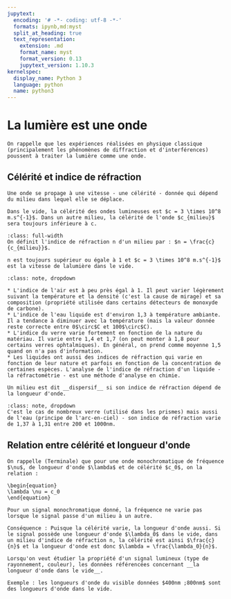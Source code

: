 ```yaml
---
jupytext:
  encoding: '# -*- coding: utf-8 -*-'
  formats: ipynb,md:myst
  split_at_heading: true
  text_representation:
    extension: .md
    format_name: myst
    format_version: 0.13
    jupytext_version: 1.10.3
kernelspec:
  display_name: Python 3
  language: python
  name: python3
---
```

# La lumière est une onde

````{margin}
On rappelle que les expériences réalisées en physique classique (principalement les phénomènes de diffraction et d'interférences) poussent à traiter la lumière comme une onde.
````

## Célérité et indice de réfraction

````{topic} Célérité et milieu
Une onde se propage à une vitesse - une célérité - donnée qui dépend du milieu dans lequel elle se déplace.
````

````{sidebar}
Dans le vide, la célérité des ondes lumineuses est $c = 3 \times 10^8 m.s^{-1}$. Dans un autre milieu, la célérité de l'onde $c_{milieu}$ sera toujours inférieure à c.
````


````{important} __Définition : Indice de réfraction__
:class: full-width
On définit l'indice de réfraction n d'un milieu par : $n = \frac{c}{c_{milieu}}$.

n est toujours supérieur ou égale à 1 et $c = 3 \times 10^8 m.s^{-1}$ est la vitesse de lalumière dans le vide.
````

````{admonition} Exemple - Indices de réfraction : valeurs
:class: note, dropdown

* L'indice de l'air est à peu près égal à 1. Il peut varier légèrement suivant la température et la densité (c'est la cause de mirage) et sa composition (propriété utilisée dans certains détecteurs de monoxyde de carbone).
* L'indice de l'eau liquide est d'environ 1,3 à température ambiante. Il a tendance à diminuer avec la température (mais la valeur donnée reste correcte entre 0$\circ$C et 100$\circ$C).
* L'indice du verre varie fortement en fonction de la nature du matériau. Il varie entre 1,4 et 1,7 (on peut monter à 1,8 pour certains verres ophtalmiques). En général, on prend comme moyenne 1,5 quand on n'a pas d'information.
* Les liquides ont aussi des indices de réfraction qui varie en fonction de leur nature et parfois en fonction de la concentration de certaines espèces. L'analyse de l'indice de réfraction d'un liquide - la réfractométrie - est une méthode d'analyse en chimie.
````

````{important} __Définition : Milieu dispersif__
Un milieu est dit __dispersif__ si son indice de réfraction dépend de la longueur d'onde.
````

````{admonition} Exemple - Exemple de milieux dispersifs.
:class: note, dropdown
C'est le cas de nombreux verre (utilisé dans les prismes) mais aussi de l'eau (principe de l'arc-en-ciel) - son indice de réfraction varie de 1,37 à 1,31 entre 200 et 1000nm.
````

## Relation entre célérité et longueur d'onde

````{important} __Fondamental : Relation fréquence-longueur d'onde__
On rappelle (Terminale) que pour une onde monochromatique de fréquence $\nu$, de longueur d'onde $\lambda$ et de célérité $c_0$, on la relation :

\begin{equation}
\lambda \nu = c_0
\end{equation}
````

````{dropdown} La fréquence ne varie pas
Pour un signal monochromatique donné, la fréquence ne varie pas lorsque le signal passe d'un milieu à un autre.

Conséquence : Puisque la célérité varie, la longueur d'onde aussi. Si le signal possède une longueur d'onde $\lambda_0$ dans le vide, dans un milieu d'indice de réfraction n, la célérité est ainsi $\frac{c}{n}$ et la longueur d'onde est donc $\lambda = \frac{\lambda_0}{n}$.

Lorsqu'on veut étudier la propriété d'un signal lumineux (type de rayonnement, couleur), les données référencées concernant __la longueur d'onde dans le vide__.

Exemple : les longueurs d'onde du visible données $400nm ;800nm$ sont des longueurs d'onde dans le vide.
````

